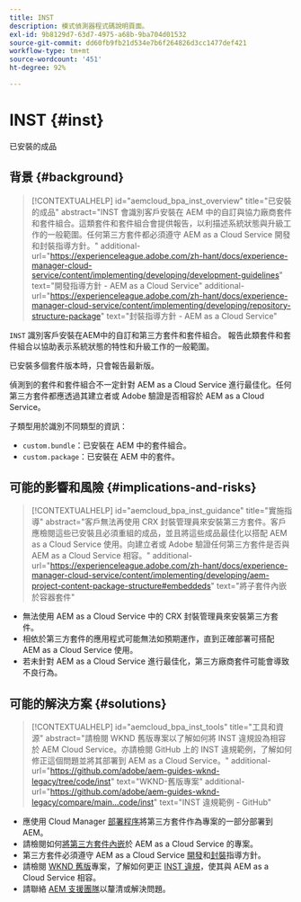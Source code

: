 ```yaml
---
title: INST
description: 模式偵測器程式碼說明頁面。
exl-id: 9b8129d7-63d7-4975-a68b-9ba704d01532
source-git-commit: dd60fb9fb21d534e7b6f264826d3cc1477def421
workflow-type: tm+mt
source-wordcount: '451'
ht-degree: 92%

---
```


# INST {#inst}

已安裝的成品

## 背景 {#background}

>[!CONTEXTUALHELP]
>id="aemcloud_bpa_inst_overview"
>title="已安裝的成品"
>abstract="INST 會識別客戶安裝在 AEM 中的自訂與協力廠商套件和套件組合。這類套件和套件組合會提供報告，以利描述系統狀態與升級工作的一般範圍。任何第三方套件都必須遵守 AEM as a Cloud Service 開發和封裝指導方針。"
>additional-url="https://experienceleague.adobe.com/zh-hant/docs/experience-manager-cloud-service/content/implementing/developing/development-guidelines" text="開發指導方針 - AEM as a Cloud Service"
>additional-url="https://experienceleague.adobe.com/zh-hant/docs/experience-manager-cloud-service/content/implementing/developing/repository-structure-package" text="封裝指導方針 - AEM as a Cloud Service"

`INST`  識別客戶安裝在AEM中的自訂和第三方套件和套件組合。 報告此類套件和套件組合以協助表示系統狀態的特性和升級工作的一般範圍。

已安裝多個套件版本時，只會報告最新版。

偵測到的套件和套件組合不一定針對 AEM as a Cloud Service 進行最佳化。任何第三方套件都應透過其建立者或 Adobe 驗證是否相容於 AEM as a Cloud Service。

子類型用於識別不同類型的資訊：

* `custom.bundle`：已安裝在 AEM 中的套件組合。
* `custom.package`：已安裝在 AEM 中的套件。

## 可能的影響和風險 {#implications-and-risks}

>[!CONTEXTUALHELP]
>id="aemcloud_bpa_inst_guidance"
>title="實施指導"
>abstract="客戶無法再使用 CRX 封裝管理員來安裝第三方套件。客戶應檢閱這些已安裝且必須重組的成品，並且將這些成品最佳化以搭配 AEM as a Cloud Service 使用。向建立者或 Adobe 驗證任何第三方套件是否與 AEM as a Cloud Service 相容。"
>additional-url="https://experienceleague.adobe.com/zh-hant/docs/experience-manager-cloud-service/content/implementing/developing/aem-project-content-package-structure#embeddeds" text="將子套件內嵌於容器套件"


* 無法使用 AEM as a Cloud Service 中的 CRX 封裝管理員來安裝第三方套件。
* 相依於第三方套件的應用程式可能無法如預期運作，直到正確部署可搭配 AEM as a Cloud Service 使用。
* 若未針對 AEM as a Cloud Service 進行最佳化，第三方廠商套件可能會導致不良行為。

## 可能的解決方案 {#solutions}

>[!CONTEXTUALHELP]
>id="aemcloud_bpa_inst_tools"
>title="工具和資源"
>abstract="請檢閱 WKND 舊版專案以了解如何將 INST 違規設為相容於 AEM Cloud Service。亦請檢閱 GitHub 上的 INST 違規範例，了解如何修正這個問題並將其部署到 AEM as a Cloud Service。"
>additional-url="https://github.com/adobe/aem-guides-wknd-legacy/tree/code/inst" text="WKND-舊版專案"
>additional-url="https://github.com/adobe/aem-guides-wknd-legacy/compare/main...code/inst" text="INST 違規範例 - GitHub"

* 應使用 Cloud Manager [部署程序](https://experienceleague.adobe.com/zh-hant/docs/experience-manager-cloud-service/content/implementing/using-cloud-manager/deploy-code#deployment-process)將第三方套件作為專案的一部分部署到 AEM。
* 請檢閱如何[將第三方套件內嵌](https://experienceleague.adobe.com/zh-hant/docs/experience-manager-cloud-service/content/implementing/developing/aem-project-content-package-structure#embedding-3rd-party-packages)於 AEM as a Cloud Service 的專案。
* 第三方套件必須遵守 AEM as a Cloud Service [開發](https://experienceleague.adobe.com/zh-hant/docs/experience-manager-cloud-service/content/implementing/developing/development-guidelines)和[封裝](https://experienceleague.adobe.com/zh-hant/docs/experience-manager-cloud-service/content/implementing/developing/repository-structure-package)指導方針。
* 請檢閱 [WKND 舊版](https://github.com/adobe/aem-guides-wknd-legacy/tree/code/inst)專案，了解如何更正 [INST 違規](https://github.com/adobe/aem-guides-wknd-legacy/compare/main...code/inst)，使其與 AEM as a Cloud Service 相容。
* 請聯絡 [AEM 支援團隊](https://helpx.adobe.com/tw/enterprise/using/support-for-experience-cloud.html)以釐清或解決問題。
